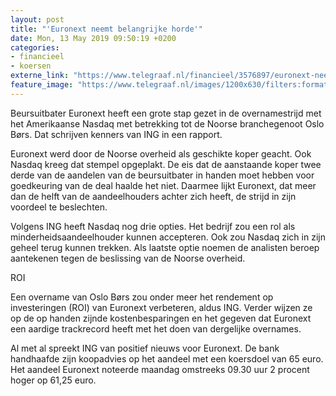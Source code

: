```yaml
---
layout: post
title: "'Euronext neemt belangrijke horde'"
date: Mon, 13 May 2019 09:50:19 +0200
categories: 
- financieel 
- koersen 
externe_link: "https://www.telegraaf.nl/financieel/3576897/euronext-neemt-belangrijke-horde"
feature_image: "https://www.telegraaf.nl/images/1200x630/filters:format(jpeg):quality(80)/cdn-kiosk-api.telegraaf.nl/e01a9ae8-7553-11e9-9abf-0255c322e81b.jpg"
---
```


<p class="intro">Beursuitbater Euronext heeft een grote stap gezet in de overnamestrijd met het Amerikaanse Nasdaq met betrekking tot de Noorse branchegenoot Oslo Børs. Dat schrijven kenners van ING in een rapport.</p> <p>Euronext werd door de Noorse overheid als geschikte koper geacht. Ook Nasdaq kreeg dat stempel opgeplakt. De eis dat de aanstaande koper twee derde van de aandelen van de beursuitbater in handen moet hebben voor goedkeuring van de deal haalde het niet. Daarmee lijkt Euronext, dat meer dan de helft van de aandeelhouders achter zich heeft, de strijd in zijn voordeel te beslechten.</p><p>Volgens ING heeft Nasdaq nog drie opties. Het bedrijf zou een rol als minderheidsaandeelhouder kunnen accepteren. Ook zou Nasdaq zich in zijn geheel terug kunnen trekken. Als laatste optie noemen de analisten beroep aantekenen tegen de beslissing van de Noorse overheid.</p><p>ROI</p><p>Een overname van Oslo Børs zou onder meer het rendement op investeringen (ROI) van Euronext verbeteren, aldus ING. Verder wijzen ze op de op handen zijnde kostenbesparingen en het gegeven dat Euronext een aardige trackrecord heeft met het doen van dergelijke overnames.</p><p>Al met al spreekt ING van positief nieuws voor Euronext. De bank handhaafde zijn koopadvies op het aandeel met een koersdoel van 65 euro. Het aandeel Euronext noteerde maandag omstreeks 09.30 uur 2 procent hoger op 61,25 euro.</p>
